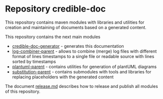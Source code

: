 # Repository credible-doc
This repository contains maven modules with libraries and utilities for creation
and maintaining of documents based on a generated content.

This repository contains the next main modules
* [credible-doc-generator](credible-doc-generator/README.md) - generates this documentation
* [log-combiner-parent](log-combiner-parent/README.md) - allows to combine (merge) log files
with different format of lines timestamps to a single file or readable source with lines sorted by timestamps
* [plantuml-parent](plantuml/README.md) - contains utilities for generation of plantUML diagrams
* [substitution-parent](substitution/README.md) - contains submodules with tools and libraries for replacing
placeholders with the generated content

The document [release.md](doc/release.md) describes how to release and publish all modules of this repository.
